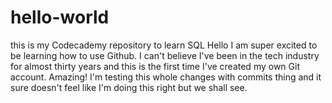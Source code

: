 # hello-world
this is my Codecademy repository to learn SQL
Hello
I am super excited to be learning how to use Github.
I can't believe I've been in the tech industry for almost thirty years and this is the first time
I've created my own Git account.
Amazing!
I'm testing this whole changes with commits thing and it sure doesn't feel like I'm
doing this right
but we shall see.
